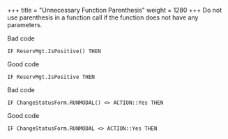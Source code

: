 +++
title = "Unnecessary Function Parenthesis"
weight = 1280
+++
Do not use parenthesis in a function call if the function does not have any parameters.

Bad code

```al
IF ReservMgt.IsPositive() THEN  
```
    

Good code

```al
IF ReservMgt.IsPositive THEN  
```
    

Bad code

```al
IF ChangeStatusForm.RUNMODAL() <> ACTION::Yes THEN  
```
    

Good code

```al
IF ChangeStatusForm.RUNMODAL <> ACTION::Yes THEN
```
